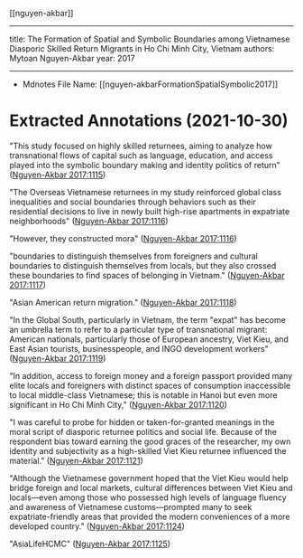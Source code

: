 [[nguyen-akbar]]

---
title: The Formation of Spatial and Symbolic Boundaries among Vietnamese Diasporic Skilled Return Migrants in Ho Chi Minh City, Vietnam
authors: Mytoan Nguyen-Akbar
year: 2017

---

* Mdnotes File Name: [[nguyen-akbarFormationSpatialSymbolic2017]]

# Extracted Annotations (2021-10-30)

 "This study focused on highly skilled returnees, aiming to analyze how transnational flows of capital such as language, education, and access played into the symbolic boundary making and identity politics of return" ([Nguyen-Akbar 2017:1115](zotero://open-pdf/library/items/RSNHQKKW?page=1))

 "The Overseas Vietnamese returnees in my study reinforced global class inequalities and social boundaries through behaviors such as their residential decisions to live in newly built high-rise apartments in expatriate neighborhoods" ([Nguyen-Akbar 2017:1116](zotero://open-pdf/library/items/RSNHQKKW?page=2))

 "However, they constructed mora" ([Nguyen-Akbar 2017:1116](zotero://open-pdf/library/items/RSNHQKKW?page=2))

 "boundaries to distinguish themselves from foreigners and cultural boundaries to distinguish themselves from locals, but they also crossed these boundaries to find spaces of belonging in Vietnam." ([Nguyen-Akbar 2017:1117](zotero://open-pdf/library/items/RSNHQKKW?page=3))

 "Asian American return migration." ([Nguyen-Akbar 2017:1118](zotero://open-pdf/library/items/RSNHQKKW?page=4))

 "In the Global South, particularly in Vietnam, the term "expat" has become an umbrella term to refer to a particular type of transnational migrant: American nationals, particularly those of European ancestry, Viet Kieu, and East Asian tourists, businesspeople, and INGO development workers" ([Nguyen-Akbar 2017:1119](zotero://open-pdf/library/items/RSNHQKKW?page=5))

 "In addition, access to foreign money and a foreign passport provided many elite locals and foreigners with distinct spaces of consumption inaccessible to local middle-class Vietnamese; this is notable in Hanoi but even more significant in Ho Chi Minh City," ([Nguyen-Akbar 2017:1120](zotero://open-pdf/library/items/RSNHQKKW?page=6))

 "I was careful to probe for hidden or taken-for-granted meanings in the moral script of diasporic returnee politics and social life. Because of the respondent bias toward earning the good graces of the researcher, my own identity and subjectivity as a high-skilled Viet Kieu returnee influenced the material." ([Nguyen-Akbar 2017:1121](zotero://open-pdf/library/items/RSNHQKKW?page=7))

 "Although the Vietnamese government hoped that the Viet Kieu would help bridge foreign and local markets, cultural differences between Viet Kieu and locals—even among those who possessed high levels of language fluency and awareness of Vietnamese customs—prompted many to seek expatriate-friendly areas that provided the modern conveniences of a more developed country." ([Nguyen-Akbar 2017:1124](zotero://open-pdf/library/items/RSNHQKKW?page=10))

 "AsiaLifeHCMC" ([Nguyen-Akbar 2017:1125](zotero://open-pdf/library/items/RSNHQKKW?page=11))


